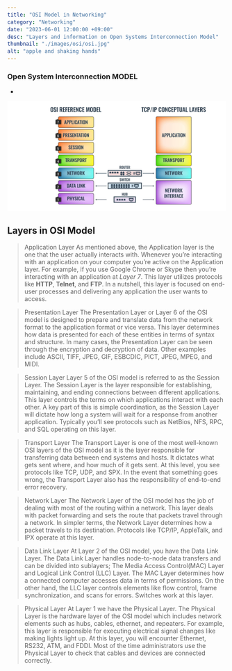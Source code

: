 ```yaml
---
title: "OSI Model in Networking"
category: "Networking"
date: "2023-06-01 12:00:00 +09:00"
desc: "Layers and information on Open Systems Interconnection Model"
thumbnail: "./images/osi/osi.jpg"
alt: "apple and shaking hands"
---
```


### Open System Interconnection MODEL

-

![Hopper The Rabbit](./images/osi/osi.jpg)

## Layers in OSI Model

> Application Layer
> As mentioned above, the Application layer is the one that the user actually interacts with.
> Whenever you’re interacting with an application on your computer you’re active on the
> Application layer. For example, if you use Google Chrome or Skype then you’re
> interacting with an application at _Layer 7_. This layer utilizes protocols like **HTTP**,
> **Telnet**, and **FTP**. In a nutshell, this layer is focused on end-user processes
> and delivering any application the user wants to access.

> Presentation Layer
> The Presentation Layer or Layer 6 of the OSI model is designed to prepare and translate data
> from the network format to the application format or vice versa. This layer determines how
> data is presented for each of these entities in terms of syntax and structure. In many cases,
> the Presentation Layer can be seen through the encryption and decryption of data. Other
> examples include ASCII, TIFF, JPEG, GIF, ESBCDIC, PICT, JPEG, MPEG, and MIDI.

> Session Layer
> Layer 5 of the OSI model is referred to as the Session Layer. The Session Layer is the
> layer responsible for establishing, maintaining, and ending connections between different
> applications. This layer controls the terms on which applications interact with each other.
> A key part of this is simple coordination, as the Session Layer will dictate how long a
> system will wait for a response from another application. Typically you’ll see protocols
> such as NetBios, NFS, RPC, and SQL operating on this layer.

> Transport Layer
> The Transport Layer is one of the most well-known OSI layers of the OSI model as it is
> the layer responsible for transferring data between end systems and hosts. It dictates
> what gets sent where, and how much of it gets sent. At this level, you see protocols
> like TCP, UDP, and SPX. In the event that something goes wrong, the Transport Layer
> also has the responsibility of end-to-end error recovery.

> Network Layer
> The Network Layer of the OSI model has the job of dealing with most of the routing within
> a network. This layer deals with packet forwarding and sets the route that packets travel
> through a network. In simpler terms, the Network Layer determines how a packet travels to
> its destination. Protocols like TCP/IP, AppleTalk, and IPX operate at this layer.

> Data Link Layer
> At Layer 2 of the OSI model, you have the Data Link Layer. The Data Link Layer handles
> node-to-node data transfers and can be divided into sublayers; The Media Access Control(MAC)
> Layer and Logical Link Control (LLC) Layer. The MAC Layer determines how a connected computer
> accesses data in terms of permissions. On the other hand, the LLC layer controls elements like
> flow control, frame synchronization, and scans for errors. Switches work at this layer.

> Physical Layer
> At Layer 1 we have the Physical Layer. The Physical Layer is the hardware layer of the
> OSI model which includes network elements such as hubs, cables, ethernet, and repeaters.
> For example, this layer is responsible for executing electrical signal changes like making
> lights light up. At this layer, you will encounter Ethernet, RS232, ATM, and FDDI. Most of
> the time administrators use the Physical Layer to check that cables and devices are connected
> correctly.
